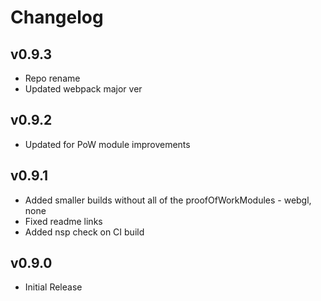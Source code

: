 # Changelog

## v0.9.3

* Repo rename
* Updated webpack major ver

## v0.9.2

* Updated for PoW module improvements

## v0.9.1

* Added smaller builds without all of the proofOfWorkModules - webgl, none
* Fixed readme links
* Added nsp check on CI build

## v0.9.0

* Initial Release
